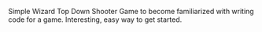 Simple Wizard Top Down Shooter Game to become familiarized with writing code for a game. Interesting, easy way to get started.


